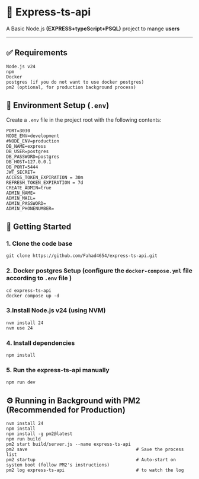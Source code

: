 # 📁 Express-ts-api

A Basic Node.js **(EXPRESS+typeScript+PSQL)** project to mange **users**

---

## ✅ Requirements

    Node.js v24
    npm
    Docker
    postgres (if you do not want to use docker postgres)
    pm2 (optional, for production background process)

## 🔧 Environment Setup (`.env`)

Create a `.env` file in the project root with the following contents:

```env
PORT=3030
NODE_ENV=development
#NODE_ENV=production
DB_NAME=express
DB_USER=postgres
DB_PASSWORD=postgres
DB_HOST=127.0.0.1
DB_PORT=5444
JWT_SECRET=
ACCESS_TOKEN_EXPIRATION = 30m
REFRESH_TOKEN_EXPIRATION = 7d
CREATE_ADMIN=true
ADMIN_NAME=
ADMIN_MAIL=
ADMIN_PASSWORD=
ADMIN_PHONENUMBER=
```



## 🚀 Getting Started


### 1. Clone the code base

```code
git clone https://github.com/Fahad4654/express-ts-api.git
```

### 2. Docker postgres Setup (configure the `docker-compose.yml` file according to `.env` file )
``` code 
cd express-ts-api
docker compose up -d
```
### 3.Install Node.js v24 (using NVM)


```code
nvm install 24
nvm use 24
```

### 4. Install dependencies

```code 
npm install
```

### 5. Run the express-ts-api manually

```code
npm run dev
```


## ⚙️ Running in Background with PM2 (Recommended for Production)

```code
nvm install 24
npm install
npm install -g pm2@latest
npm run build
pm2 start build/server.js --name express-ts-api
pm2 save                                         # Save the process list
pm2 startup                                      # Auto-start on system boot (follow PM2's instructions)
pm2 log express-ts-api                           # to watch the log
```
